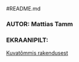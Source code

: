 #README.md

### AUTOR: Mattias Tamm
### EKRAANIPILT:
[Kuvatõmmis rakendusest](https://raw.githubusercontent.com/tammmatTLU/1kodutoo/refs/heads/main/image.png)
